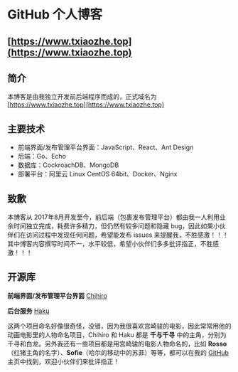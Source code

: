 # GitHub 个人博客
## [https://www.txiaozhe.top](https://www.txiaozhe.top)

## 简介
本博客是由我独立开发前后端程序而成的，正式域名为 [https://www.txiaozhe.top](https://www.txiaozhe.top)

## 主要技术
* 前端界面/发布管理平台界面：JavaScript、React、Ant Design
* 后端：Go、Echo
* 数据库：CockroachDB、MongoDB
* 部署平台：阿里云 Linux CentOS 64bit、Docker、Nginx

## 致歉
本博客从 2017年8月开发至今，前后端（包裹发布管理平台）都由我一人利用业余时间独立完成，耗费许多精力，但仍然有较多问题和隐藏 bug，因此如果小伙伴们在访问过程中发现任何问题，希望能发布 issues 来提醒我，不胜感激！！！其中博客内容撰写时间不一，水平较低，希望小伙伴们多多批评指正，不胜感激！！！

## 开源库
**前端界面/发布管理平台界面** [Chihiro](https://github.com/Txiaozhe/Chihiro)

**后台服务** [Haku](https://github.com/Txiaozhe/Haku)

这两个项目命名好像很奇怪，没错，因为我很喜欢宫崎骏的电影，因此常常用他的动画电影里的人物命名项目，Chihiro 和 Haku 都是 **千与千寻** 中的主角，分别为 千寻和白龙。另外我还有一些项目都是用宫崎骏的电影人物命名的，比如 **Rosso**（红猪主角的名字）、**Sofie**（哈尔的移动中的苏菲）等等，都可以在我的  [GitHub](https://github.com/Txiaozhe) 主页中找到，欢迎小伙伴们来批评指正！
